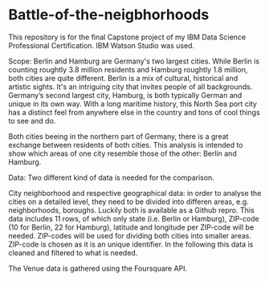 # Battle-of-the-neigbhorhoods

This repository is for the final Capstone project of my IBM Data Science Professional Certification. IBM Watson Studio was used.

Scope:
Berlin and Hamburg are Germany's two largest cities. While Berlin is counting roughtly 3.8 million residents and Hamburg roughtly 1.8 million, both cities are quite different. Berlin is a mix of cultural, historical and artistic sights. It's an intriguing city that invites people of all backgrounds. Germany’s second largest city, Hamburg, is both typically German and unique in its own way. With a long maritime history, this North Sea port city has a distinct feel from anywhere else in the country and tons of cool things to see and do.

Both cities beeing in the northern part of Germany, there is a great exchange between residents of both cities. This analysis is intended to show which areas of one city resemble those of the other: Berlin and Hamburg.

Data:
Two different kind of data is needed for the comparison.

City neighborhood and respective geographical data: in order to analyse the cities on a detailed level, they need to be divided into differen areas, e.g. neighborhoods, boroughs. Luckily both is available as a Github repro. This data includes 11 rows, of which only state (i.e. Berlin or Hamburg), ZIP-code (10 for Berlin, 22 for Hamburg), latitude and longitude per ZIP-code will be needed. ZIP-codes will be used for dividing both cities into smaller areas. ZIP-code is chosen as it is an unique identifier. In the following this data is cleaned and filtered to what is needed.

The Venue data is gathered using the Foursquare API.
